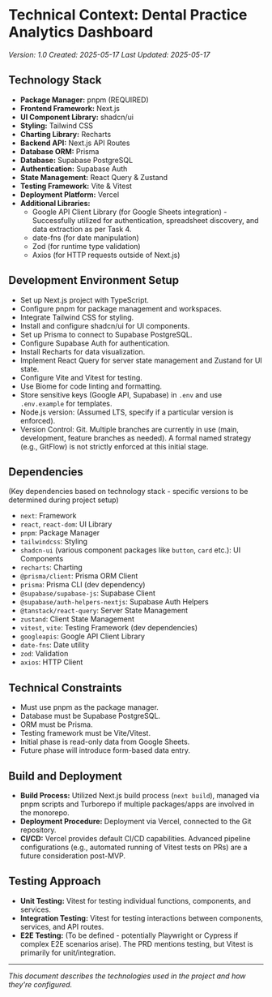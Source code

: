 # Technical Context: Dental Practice Analytics Dashboard
*Version: 1.0*
*Created: 2025-05-17*
*Last Updated: 2025-05-17*

## Technology Stack
- **Package Manager:** pnpm (REQUIRED)
- **Frontend Framework:** Next.js
- **UI Component Library:** shadcn/ui
- **Styling:** Tailwind CSS
- **Charting Library:** Recharts
- **Backend API:** Next.js API Routes
- **Database ORM:** Prisma
- **Database:** Supabase PostgreSQL
- **Authentication:** Supabase Auth
- **State Management:** React Query & Zustand
- **Testing Framework:** Vite & Vitest
- **Deployment Platform:** Vercel
- **Additional Libraries:**
    - Google API Client Library (for Google Sheets integration) - Successfully utilized for authentication, spreadsheet discovery, and data extraction as per Task 4.
    - date-fns (for date manipulation)
    - Zod (for runtime type validation)
    - Axios (for HTTP requests outside of Next.js)

## Development Environment Setup
- Set up Next.js project with TypeScript.
- Configure pnpm for package management and workspaces.
- Integrate Tailwind CSS for styling.
- Install and configure shadcn/ui for UI components.
- Set up Prisma to connect to Supabase PostgreSQL.
- Configure Supabase Auth for authentication.
- Install Recharts for data visualization.
- Implement React Query for server state management and Zustand for UI state.
- Configure Vite and Vitest for testing.
- Use Biome for code linting and formatting.
- Store sensitive keys (Google API, Supabase) in `.env` and use `.env.example` for templates.
- Node.js version: (Assumed LTS, specify if a particular version is enforced).
- Version Control: Git. Multiple branches are currently in use (main, development, feature branches as needed). A formal named strategy (e.g., GitFlow) is not strictly enforced at this initial stage.

## Dependencies
(Key dependencies based on technology stack - specific versions to be determined during project setup)
- `next`: Framework
- `react`, `react-dom`: UI Library
- `pnpm`: Package Manager
- `tailwindcss`: Styling
- `shadcn-ui` (various component packages like `button`, `card` etc.): UI Components
- `recharts`: Charting
- `@prisma/client`: Prisma ORM Client
- `prisma`: Prisma CLI (dev dependency)
- `@supabase/supabase-js`: Supabase Client
- `@supabase/auth-helpers-nextjs`: Supabase Auth Helpers
- `@tanstack/react-query`: Server State Management
- `zustand`: Client State Management
- `vitest`, `vite`: Testing Framework (dev dependencies)
- `googleapis`: Google API Client Library
- `date-fns`: Date utility
- `zod`: Validation
- `axios`: HTTP Client

## Technical Constraints
- Must use pnpm as the package manager.
- Database must be Supabase PostgreSQL.
- ORM must be Prisma.
- Testing framework must be Vite/Vitest.
- Initial phase is read-only data from Google Sheets.
- Future phase will introduce form-based data entry.

## Build and Deployment
- **Build Process:** Utilized Next.js build process (`next build`), managed via pnpm scripts and Turborepo if multiple packages/apps are involved in the monorepo.
- **Deployment Procedure:** Deployment via Vercel, connected to the Git repository.
- **CI/CD:** Vercel provides default CI/CD capabilities. Advanced pipeline configurations (e.g., automated running of Vitest tests on PRs) are a future consideration post-MVP.

## Testing Approach
- **Unit Testing:** Vitest for testing individual functions, components, and services.
- **Integration Testing:** Vitest for testing interactions between components, services, and API routes.
- **E2E Testing:** (To be defined - potentially Playwright or Cypress if complex E2E scenarios arise). The PRD mentions testing, but Vitest is primarily for unit/integration.

---

*This document describes the technologies used in the project and how they're configured.* 